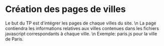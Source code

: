 # Création des pages de villes

Le but du TP est d'intégrer les pages de chaque villes du site. \n
La page contiendra les informations relatives aux villes contenues dans les fichiers javascript correspondants à chaque ville. \n
Exemple: paris.js pour la ville de Paris.
